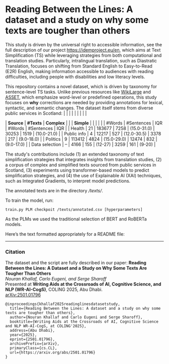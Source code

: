 # Reading Between the Lines: A dataset and a study on why some texts are tougher than others

This study is driven by the universal right to accessible information, see the full description of our project <https://idemproject.eu/en>, which aims at Text Simplification (TS) while leveraging strategies from both computational and translation studies. Particularly, intralingual translation, such as Diastratic Translation, focuses on shifting from Standard English to Easy-to-Read (E2R) English, making information accessible to audiences with reading difficulties, including people with disabilities and low literacy levels.

This repository contains a novel dataset, which is driven by taxonomy for sentence-level TS tasks. Unlike previous resources like [WikiLarge](https://github.com/XingxingZhang/dress) and [ASSET](https://github.com/facebookresearch/asset), which emphasize word-level or predefined operations, this study focuses on **why** corrections are needed by providing annotations for lexical, syntactic, and semantic changes. The dataset itself stems from diverse public services in Scotland:
|  |  |  |  |  |  |  |  |

| **Source** | **\#Texts** | **Complex** |  |  | **Simple** |  |  |
|  |  | \#Words | \#Sentences | IQR | \#Words | \#Sentences | IQR |
| Health | 21 | 183677 | 7258 | (15.0-31.0) | 30253 | 1519 | (10.0-21.0) |
| Public info | 4 | 12217 | 527 | (12.0-30.5) | 3378 | 217 | (9.0-18.0) |
| Politics | 9 | 113412 | 4824 | (15.0-29.0) | 12474 | 832 | (9.0-17.0) |
| Data selection | – | 4166 | 155 | (12-27) | 3259 | 161 | (9-20) |

The study's contributions include (1) an extended taxonomy of text simplification strategies that integrates insights from translation studies, (2) a corpus of complex and simplified texts sourced from public services in Scotland, (3) experiments using transformer-based models to predict simplification strategies, and (4) the use of Explainable AI (XAI) techniques, such as Integrated Gradients, to interpret model predictions. 

The annotated texts are in the directory */texts/*.

To train the model, run:

    train.py PLM checkpoit /texts/annotated.csv [hyperparameters]

As the PLMs we used the traditional selection of BERT and RoBERTa models.



Here’s the text formatted appropriately for a README file:

---

### Citation
The dataset and the script are fully described in our paper:
**Reading Between the Lines: A Dataset and a Study on Why Some Texts Are Tougher Than Others**  
*Nouran Khallaf, Carlo Eugeni, and Serge Sharoff*  
Presented at **Writing Aids at the Crossroads of AI, Cognitive Science, and NLP (WR-AI-CogS)**, COLING 2025, Abu Dhabi.  
[arXiv:2501.01796](https://arxiv.org/abs/2501.01796)

```
@inproceedings{khallaf2025readinglinesdatasetstudy,
  title={Reading Between the Lines: A dataset and a study on why some texts are tougher than others},
  author={Nouran Khallaf and Carlo Eugeni and Serge Sharoff},
  booktitle={Writing Aids at the Crossroads of AI, Cognitive Science and NLP WR-AI-CogS, at COLING'2025},
  address={Abu Dhabi},
  year={2025},
  eprint={2501.01796},
  archivePrefix={arXiv},
  primaryClass={cs.CL},
  url={https://arxiv.org/abs/2501.01796}
}
```



